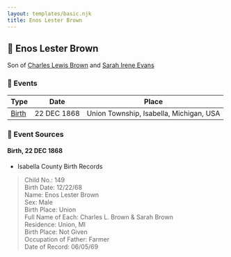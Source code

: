 ```yaml
---
layout: templates/basic.njk
title: Enos Lester Brown
---
```

## 🔵 Enos Lester Brown

Son of [Charles Lewis Brown](/people/7/70538697) and [Sarah Irene Evans](/people/4/47294572)

### 📆 Events

Type | Date | Place
------ | ------ | ------
[Birth](#event-0) | 22 DEC 1868 | Union Township, Isabella, Michigan, USA

### 📰 Event Sources

#### <a id="event-0"></a> Birth, 22 DEC 1868
* Isabella County Birth Records
>   
  > Child No.: 149  
  > Birth Date: 12/22/68  
  > Name: Enos Lester Brown  
  > Sex: Male  
  > Birth Place: Union  
  > Full Name of Each: Charles L. Brown & Sarah Brown  
  > Residence: Union, MI  
  > Birth Place: Not Given  
  > Occupation of Father: Farmer  
  > Date of Record: 06/05/69